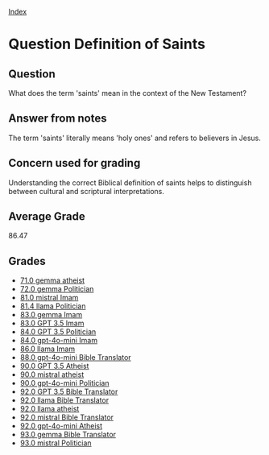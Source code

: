 
[Index](../../index.md)
# Question Definition of Saints
## Question
What does the term 'saints' mean in the context of the New Testament?

## Answer from notes
The term 'saints' literally means 'holy ones' and refers to believers in Jesus.

## Concern used for grading
Understanding the correct Biblical definition of saints helps to distinguish between cultural and scriptural interpretations.

## Average Grade
86.47

## Grades
 * [71.0 gemma atheist](../answers/gemma_atheist/Definition_of_Saints.md)
 * [72.0 gemma Politician](../answers/gemma_Politician/Definition_of_Saints.md)
 * [81.0 mistral Imam](../answers/mistral_Imam/Definition_of_Saints.md)
 * [81.4 llama Politician](../answers/llama_Politician/Definition_of_Saints.md)
 * [83.0 gemma Imam](../answers/gemma_Imam/Definition_of_Saints.md)
 * [83.0 GPT 3.5 Imam](../answers/GPT_3.5_Imam/Definition_of_Saints.md)
 * [84.0 GPT 3.5 Politician](../answers/GPT_3.5_Politician/Definition_of_Saints.md)
 * [84.0 gpt-4o-mini Imam](../answers/gpt-4o-mini_Imam/Definition_of_Saints.md)
 * [86.0 llama Imam](../answers/llama_Imam/Definition_of_Saints.md)
 * [88.0 gpt-4o-mini Bible Translator](../answers/gpt-4o-mini_Bible_Translator/Definition_of_Saints.md)
 * [90.0 GPT 3.5 Atheist](../answers/GPT_3.5_Atheist/Definition_of_Saints.md)
 * [90.0 mistral atheist](../answers/mistral_atheist/Definition_of_Saints.md)
 * [90.0 gpt-4o-mini Politician](../answers/gpt-4o-mini_Politician/Definition_of_Saints.md)
 * [92.0 GPT 3.5 Bible Translator](../answers/GPT_3.5_Bible_Translator/Definition_of_Saints.md)
 * [92.0 llama Bible Translator](../answers/llama_Bible_Translator/Definition_of_Saints.md)
 * [92.0 llama atheist](../answers/llama_atheist/Definition_of_Saints.md)
 * [92.0 mistral Bible Translator](../answers/mistral_Bible_Translator/Definition_of_Saints.md)
 * [92.0 gpt-4o-mini Atheist](../answers/gpt-4o-mini_Atheist/Definition_of_Saints.md)
 * [93.0 gemma Bible Translator](../answers/gemma_Bible_Translator/Definition_of_Saints.md)
 * [93.0 mistral Politician](../answers/mistral_Politician/Definition_of_Saints.md)
